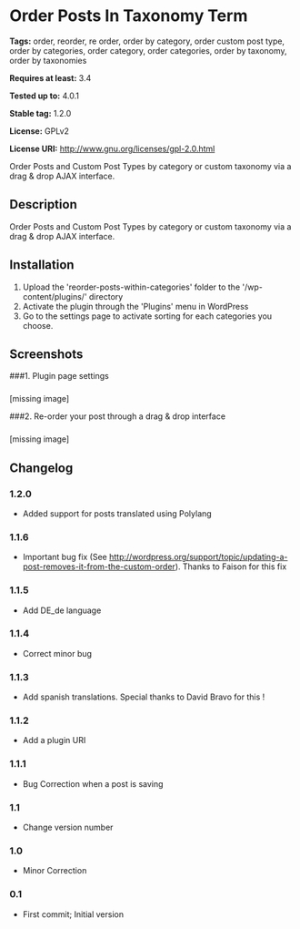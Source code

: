 # Order Posts In Taxonomy Term #
**Tags:** order, reorder, re order, order by category, order custom post type, order by categories, order category, order categories, order by taxonomy, order by taxonomies
  
**Requires at least:** 3.4
  
**Tested up to:** 4.0.1
  
**Stable tag:** 1.2.0
  
**License:** GPLv2 
  
**License URI:** http://www.gnu.org/licenses/gpl-2.0.html
  

Order Posts and Custom Post Types by category or custom taxonomy via a drag & drop AJAX interface.

## Description ##

Order Posts and Custom Post Types by category or custom taxonomy via a drag & drop AJAX interface.

## Installation ##

1. Upload the 'reorder-posts-within-categories' folder to the '/wp-content/plugins/' directory
2. Activate the plugin through the 'Plugins' menu in WordPress
3. Go to the settings page to activate sorting for each categories you choose.


## Screenshots ##

###1. Plugin page settings
###
[missing image]

###2. Re-order your post through a drag & drop interface
###
[missing image]


## Changelog ##

### 1.2.0 ###
* Added support for posts translated using Polylang

### 1.1.6 ###
* Important bug fix (See http://wordpress.org/support/topic/updating-a-post-removes-it-from-the-custom-order). Thanks to Faison for this fix

### 1.1.5 ###
* Add DE_de language

### 1.1.4 ###
* Correct minor bug

### 1.1.3 ###
* Add spanish translations. Special thanks to David Bravo for this !

### 1.1.2 ###
* Add a plugin URI

### 1.1.1 ###
* Bug Correction when a post is saving

### 1.1 ###
* Change version number

### 1.0 ###
* Minor Correction

### 0.1 ###
* First commit; Initial version